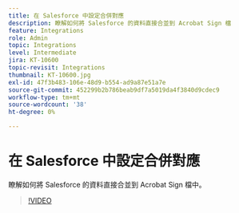 ```yaml
---
title: 在 Salesforce 中設定合併對應
description: 瞭解如何將 Salesforce 的資料直接合並到 Acrobat Sign 檔
feature: Integrations
role: Admin
topic: Integrations
level: Intermediate
jira: KT-10600
topic-revisit: Integrations
thumbnail: KT-10600.jpg
exl-id: 47f3b483-106e-48d9-b554-ad9a87e51a7e
source-git-commit: 452299b2b786beab9df7a5019da4f3840d9cdec9
workflow-type: tm+mt
source-wordcount: '38'
ht-degree: 0%

---
```


# 在 Salesforce 中設定合併對應

瞭解如何將 Salesforce 的資料直接合並到 Acrobat Sign 檔中。

>[!VIDEO](https://video.tv.adobe.com/v/3409412?quality=12&learn=on&hidetitle=true)
